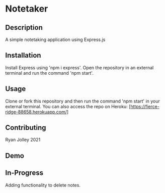 # Notetaker

## Description
A simple notetaking application using Express.js

## Installation
Install Express using 'npm i express'. Open the repository in an external terminal and run the command 'npm start'. 

## Usage
Clone or fork this repository and then run the command 'npm start' in your external terminal.
You can also access the repo on Heroku: [https://fierce-ridge-88658.herokuapp.com/]

## Contributing
Ryan Jolley 2021

## Demo 


## In-Progress
Adding functionality to delete notes. 